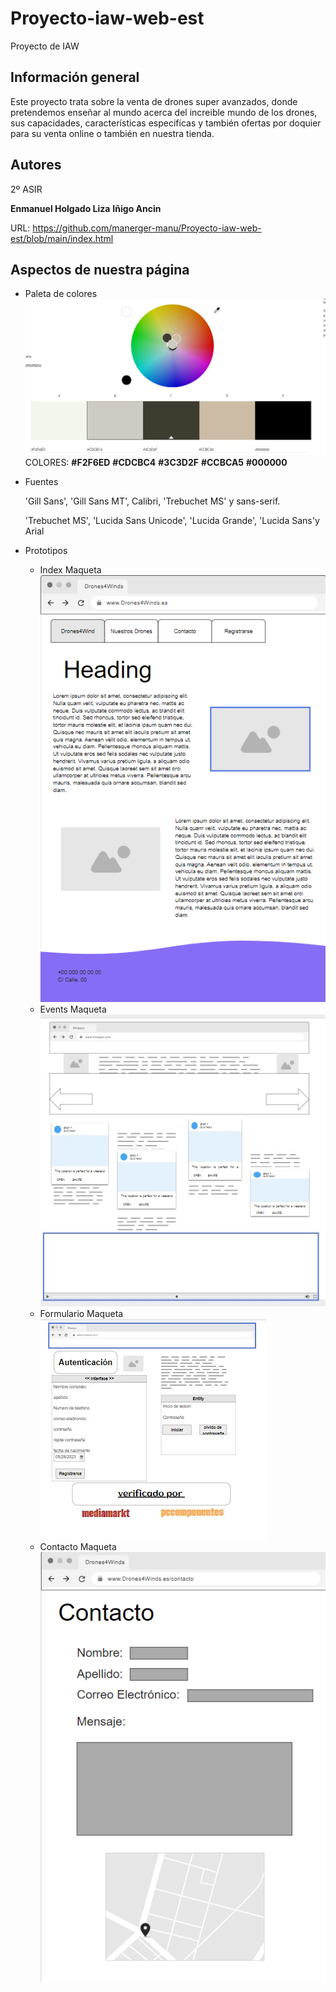 # Proyecto-iaw-web-est
Proyecto de IAW
## Información general
Este proyecto trata sobre la venta de drones super avanzados, donde pretendemos enseñar al mundo acerca del increible mundo de los drones, sus capacidades, características especifícas y también ofertas por doquier para su venta online o también en nuestra tienda.
## Autores
2º ASIR

**Enmanuel Holgado Liza**
**Iñigo Ancin**

URL: https://github.com/manerger-manu/Proyecto-iaw-web-est/blob/main/index.html

## Aspectos de nuestra página
* Paleta de colores
![paleta](https://github.com/manerger-manu/Proyecto-iaw-web-est/blob/main/ProyectoEva1/assets/img/paleta%20de%20colores.jpg?raw=true)
COLORES: **#F2F6ED** **#CDCBC4** **#3C3D2F** **#CCBCA5** **#000000**
* Fuentes

    'Gill Sans', 'Gill Sans MT', Calibri, 'Trebuchet MS' y sans-serif.

    'Trebuchet MS', 'Lucida Sans Unicode', 'Lucida Grande', 'Lucida Sans'y Arial
* Prototipos
    * Index Maqueta
        ![Maqueta](https://github.com/manerger-manu/Proyecto-iaw-web-est/blob/main/ProyectoEva1/assets/img/PlantillIndex.png?raw=true)
    * Events Maqueta
        ![Maqueta](https://github.com/manerger-manu/Proyecto-iaw-web-est/blob/main/ProyectoEva1/assets/img/plantilla-events-html.jpg?raw=true)
    * Formulario Maqueta
        ![Maqueta](https://github.com/manerger-manu/Proyecto-iaw-web-est/blob/main/ProyectoEva1/assets/img/plantilla-form.jpg?raw=true)
    * Contacto Maqueta
        ![Maqueta](https://github.com/manerger-manu/Proyecto-iaw-web-est/blob/main/ProyectoEva1/assets/img/PlantillaContacto.png?raw=true)
